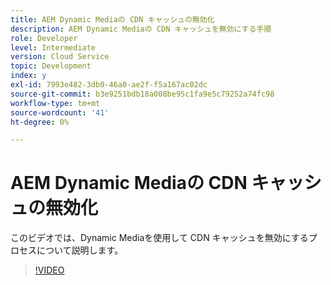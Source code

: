 ```yaml
---
title: AEM Dynamic Mediaの CDN キャッシュの無効化
description: AEM Dynamic Mediaの CDN キャッシュを無効にする手順
role: Developer
level: Intermediate
version: Cloud Service
topic: Development
index: y
exl-id: 7993e482-3db0-46a0-ae2f-f5a167ac02dc
source-git-commit: b3e9251bdb18a008be95c1fa9e5c79252a74fc98
workflow-type: tm+mt
source-wordcount: '41'
ht-degree: 0%

---
```


# AEM Dynamic Mediaの CDN キャッシュの無効化

このビデオでは、Dynamic Mediaを使用して CDN キャッシュを無効にするプロセスについて説明します。

>[!VIDEO](https://video.tv.adobe.com/v/335457?quality=12&learn=on)
